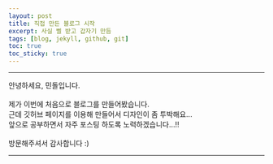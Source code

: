 ```yaml
---
layout: post
title: 직접 만든 블로그 시작
excerpt: 사실 삘 받고 갑자기 만듬
tags: [blog, jekyll, github, git]
toc: true
toc_sticky: true
---
```

---

안녕하세요, 민돌입니다.<br><br>
제가 이번에 처음으로 블로그를 만들어봤습니다.<br>
근데 깃허브 페이지를 이용해 만들어서 디자인이 좀 투박해요...<br>
앞으로 공부하면서 자주 포스팅 하도록 노력하겠습니다...!!<br><br>
방문해주셔서 감사합니다 :)<br>

---
